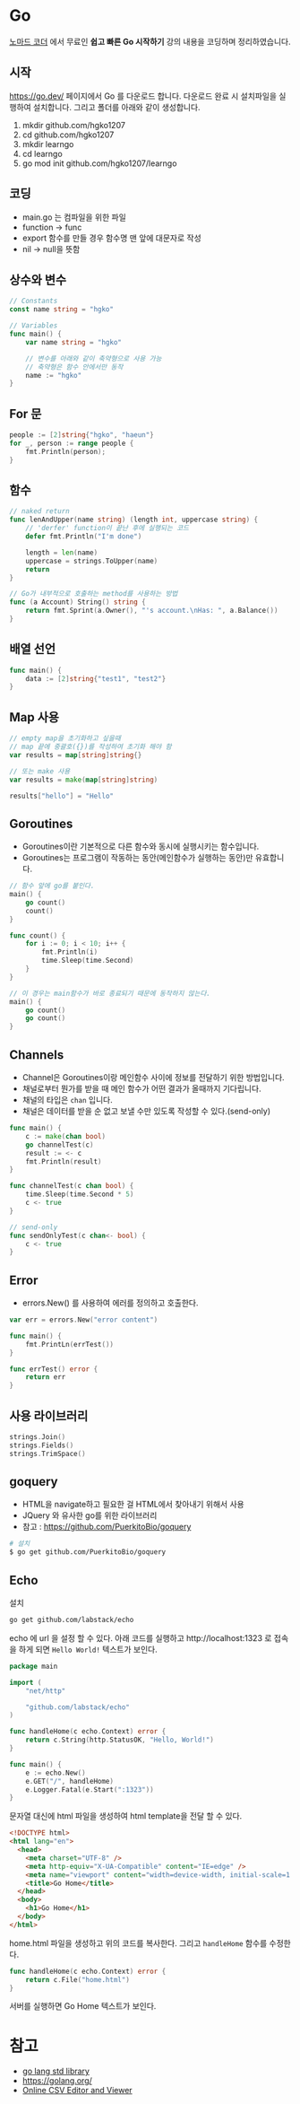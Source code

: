 # Go

[노마드 코더](https://nomadcoders.co/) 에서 무료인 **쉽고 빠른 Go 시작하기** 강의 내용을 코딩하며 정리하였습니다.

## 시작

https://go.dev/ 페이지에서 Go 를 다운로드 합니다. 다운로드 완료 시 설치파일을 실행하여 설치합니다. 그리고 폴더를 아래와 같이 생성합니다.

1. mkdir github.com/hgko1207
2. cd github.com/hgko1207
3. mkdir learngo
4. cd learngo
5. go mod init github.com/hgko1207/learngo

## 코딩

- main.go 는 컴파일을 위한 파일
- function -> func
- export 함수를 만들 경우 함수명 맨 앞에 대문자로 작성
- nil -> null을 뜻함

## 상수와 변수

```go
// Constants
const name string = "hgko"
```

```go
// Variables
func main() {
    var name string = "hgko"

    // 변수를 아래와 같이 축약형으로 사용 가능
    // 축약형은 함수 안에서만 동작
    name := "hgko"
}
```

## For 문

```go
people := [2]string{"hgko", "haeun"}
for _, person := range people {
    fmt.Println(person);
}
```

## 함수

```go
// naked return
func lenAndUpper(name string) (length int, uppercase string) {
	// 'derfer' function이 끝난 후에 실행되는 코드
	defer fmt.Println("I'm done")

	length = len(name)
	uppercase = strings.ToUpper(name)
	return
}

// Go가 내부적으로 호출하는 method를 사용하는 방법
func (a Account) String() string {
    return fmt.Sprint(a.Owner(), "'s account.\nHas: ", a.Balance())
}
```

## 배열 선언

```go
func main() {
    data := [2]string{"test1", "test2"}
}
```

## Map 사용

```go
// empty map을 초기화하고 싶을때
// map 끝에 중괄호({})를 작성하여 초기화 해야 함
var results = map[string]string{}

// 또는 make 사용
var results = make(map[string]string)

results["hello"] = "Hello"
```

## Goroutines

- Goroutines이란 기본적으로 다른 함수와 동시에 실행시키는 함수입니다.
- Goroutines는 프로그램이 작동하는 동안(메인함수가 실행하는 동안)만 유효합니다.

```go
// 함수 앞에 go를 붙인다.
main() {
    go count()
    count()
}

func count() {
    for i := 0; i < 10; i++ {
		fmt.Println(i)
		time.Sleep(time.Second)
	}
}

// 이 경우는 main함수가 바로 종료되기 때문에 동작하지 않는다.
main() {
    go count()
    go count()
}
```

## Channels

- Channel은 Goroutines이랑 메인함수 사이에 정보를 전달하기 위한 방법입니다.
- 채널로부터 뭔가를 받을 때 메인 함수가 어떤 결과가 올때까지 기다립니다.
- 채널의 타입은 `chan` 입니다.
- 채널은 데이터를 받을 순 없고 보낼 수만 있도록 작성할 수 있다.(send-only)

```go
func main() {
    c := make(chan bool)
    go channelTest(c)
    result := <- c
	fmt.Println(result)
}

func channelTest(c chan bool) {
    time.Sleep(time.Second * 5)
    c <- true
}

// send-only
func sendOnlyTest(c chan<- bool) {
    c <- true
}
```

## Error

- errors.New() 를 사용하여 에러를 정의하고 호출한다.

```go
var err = errors.New("error content")

func main() {
    fmt.PrintLn(errTest())
}

func errTest() error {
    return err
}
```

## 사용 라이브러리

```go
strings.Join()
strings.Fields()
strings.TrimSpace()
```

## goquery

- HTML을 navigate하고 필요한 걸 HTML에서 찾아내기 위해서 사용
- JQuery 와 유사한 go를 위한 라이브러리
- 참고 : https://github.com/PuerkitoBio/goquery

```bash
# 설치
$ go get github.com/PuerkitoBio/goquery
```

## Echo

설치

```bash
go get github.com/labstack/echo
```

echo 에 url 을 설정 할 수 있다.
아래 코드를 실행하고 http://localhost:1323 로 접속을 하게 되면 `Hello World!` 텍스트가 보인다.

```go
package main

import (
	"net/http"

	"github.com/labstack/echo"
)

func handleHome(c echo.Context) error {
	return c.String(http.StatusOK, "Hello, World!")
}

func main() {
	e := echo.New()
	e.GET("/", handleHome)
	e.Logger.Fatal(e.Start(":1323"))
}
```

문자열 대신에 html 파일을 생성하여 html template을 전달 할 수 있다.

```html
<!DOCTYPE html>
<html lang="en">
  <head>
    <meta charset="UTF-8" />
    <meta http-equiv="X-UA-Compatible" content="IE=edge" />
    <meta name="viewport" content="width=device-width, initial-scale=1.0" />
    <title>Go Home</title>
  </head>
  <body>
    <h1>Go Home</h1>
  </body>
</html>
```

home.html 파일을 생성하고 위의 코드를 복사한다. 그리고 `handleHome` 함수를 수정한다.

```go
func handleHome(c echo.Context) error {
	return c.File("home.html")
}
```

서버를 실행하면 Go Home 텍스트가 보인다.

# 참고

- [go lang std library](https://golang.org/pkg/)
- https://golang.org/
- [Online CSV Editor and Viewer](http://convertcsv.com/csv-viewer-editor.htm)

